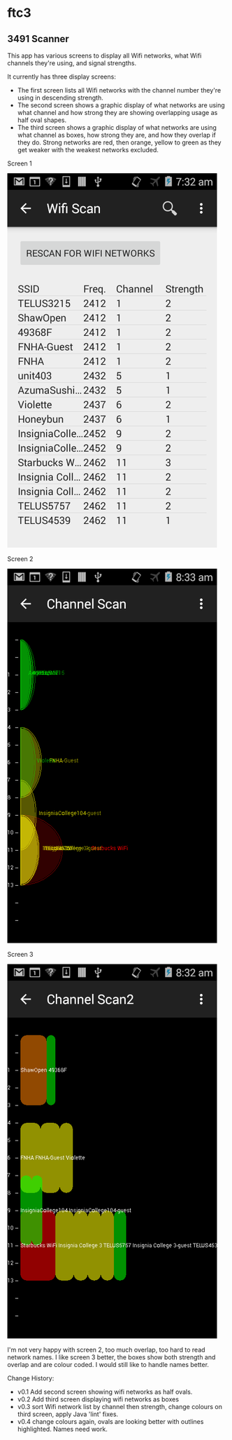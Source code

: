 # ftc3
## 3491 Scanner
This app has various screens to display all Wifi networks, what Wifi channels they're using, and signal strengths.

It currently has three display screens:
- The first screen lists all Wifi networks with the channel number they're using in descending strength.
- The second screen shows a graphic display of what networks are using what channel and how strong they are showing overlapping usage as half oval shapes.
- The third screen shows a graphic display of what networks are using what channel as boxes, how strong they are, and how they overlap if they do. Strong networks are red, then orange, yellow to green as they get weaker with the weakest networks excluded.

Screen 1

![Screen 1 image](doc/device-2015-06-25-073218.png "Screen 1 - Wifi networks channel and strength")

Screen 2

![Screen 2 image](doc/device-2015-06-25-083334.png "Screen 2 - Wifi networks as half ovals")

Screen 3

![Screen 3 image](doc/device-2015-06-25-083225.png "Screen 3 - Wifi networks as boxes")

I'm not very happy with screen 2, too much overlap, too hard to read network names.
I like screen 3 better, the boxes show both strength and overlap and are colour coded.
I would still like to handle names better.

Change History:
- v0.1 Add second screen showing wifi networks as half ovals.
- v0.2 Add third screen displaying wifi networks as boxes
- v0.3 sort Wifi network list by channel then strength, change colours on third screen, apply Java 'lint' fixes.
- v0.4 change colours again, ovals are looking better with outlines highlighted. Names need work.
